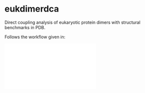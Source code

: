 # eukdimerdca
Direct coupling analysis of eukaryotic protein dimers with structural benchmarks in PDB.

Follows the workflow given in:

![workflow](run_workflow_diagram.pdf)
